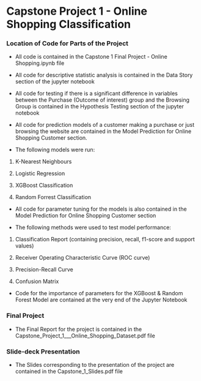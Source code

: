 # Capstone Project 1 - Online Shopping Classification

### Location of Code for Parts of the Project

- All code is contained in the Capstone 1 Final Project - Online Shopping.ipynb file
- All code for descriptive statistic analysis is contained in the Data Story section of the jupyter notebook
- All code for testing if there is a significant difference in variables between the Purchase (Outcome of interest) group and the Browsing Group is contained in the Hypothesis Testing section of the jupyter notebook
- All code for prediction models of a customer making a purchase or just browsing the website are contained in the Model Prediction for Online Shopping Customer section. 

- The following models were run:

1) K-Nearest Neighbours

2) Logistic Regression

3) XGBoost Classification

4) Random Forrest Classification

- All code for parameter tuning for the models is also contained in the Model Prediction for Online Shopping Customer section

- The following methods were used to test model performance:

1) Classification Report (containing precision, recall, f1-score and support values)

2) Receiver Operating Characteristic Curve (ROC curve)

3) Precision-Recall Curve

4) Confusion Matrix

- Code for the importance of parameters for the XGBoost & Random Forest Model are contained at the very end of the Jupyter Notebook


### Final Project

- The Final Report for the project is contained in the Capstone_Project_1___Online_Shopping_Dataset.pdf file

### Slide-deck Presentation

- The Slides corresponding to the presentation of the project are contained in the Capstone_1_Slides.pdf file
